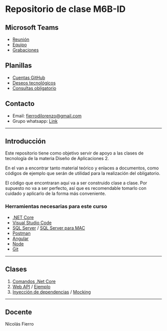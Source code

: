 # Repositorio de clase M6B-ID

## Microsoft Teams
* [Reunión](https://teams.microsoft.com/l/meetup-join/19%3a012049e43fd046388ec3c26c9c5a6400%40thread.tacv2/1598889964747?context=%7b%22Tid%22%3a%22d79720cd-d8c0-4d0c-a404-2dcd025f01e3%22%2c%22Oid%22%3a%22681ed686-71cb-4628-8fd1-849afaa28edd%22%7d)
* [Equipo](https://teams.microsoft.com/l/team/19%3a012049e43fd046388ec3c26c9c5a6400%40thread.tacv2/conversations?groupId=1318b056-18b5-43b7-b115-d4d182781987&tenantId=d79720cd-d8c0-4d0c-a404-2dcd025f01e3)
* [Grabaciones](https://teams.microsoft.com/l/channel/19%3ae26586f3e0704d4d959c6e8e7a9ba42f%40thread.tacv2/Grabaciones%2520de%2520clases?groupId=1318b056-18b5-43b7-b115-d4d182781987&tenantId=d79720cd-d8c0-4d0c-a404-2dcd025f01e3)

## Planillas

* [Cuentas GitHub](https://docs.google.com/spreadsheets/d/142cJ62Kj6QEh6ZJyL-uNJGrvPT3_LWe7YyZnKbchMSE/edit?usp=sharing)
* [Deseos tecnológicos](https://docs.google.com/spreadsheets/d/1eJptBpdqp94R6c5-3SCgYm9QHR-njsafiZ96n4viGwU/edit?usp=sharing)
* [Consultas obligatorio](https://docs.google.com/spreadsheets/d/1xSAL62s0_tVoRDL2qd7Yln_FCr4PFF20vAlQeSktXYE/edit?usp=sharing)


## Contacto 

* Email: [fierrodilorenzo@gmail.com](mailto:fierrodilorenzo@gmail.com)
* Grupo whatsapp: [Link](https://chat.whatsapp.com/Jonaa9HQMQB3pyyu2Vwjgq)

---

## Introducción 
Este repositorio tiene como objetivo servir de apoyo a las clases de tecnología de la materia Diseño de Aplicaciones 2.

En el van a encontrar tanto material teórico y enlaces a documentos, como códigos de ejemplo que serán de utilidad para la realización del obligatorio.

El código que encontraran aquí va a ser construido clase a clase. Por supuesto no va a ser perfecto, así que es recomendable tomarlo con cuidado y aplicarlo de la forma más conveniente.

### Herramientas necesarias para este curso
* [.NET Core](https://dotnet.microsoft.com/download)
* [Visual Studio Code](https://code.visualstudio.com/)
* [SQL Server](https://www.microsoft.com/es-es/sql-server/sql-server-downloads) / [SQL Server para MAC](https://docs.microsoft.com/en-us/sql/linux/quickstart-install-connect-docker?view=sql-server-ver15&pivots=cs1-bash) 
* [Postman](https://www.postman.com/)
* [Angular](https://angular.io/)
* [Node](https://nodejs.org/es/)
* [Git](https://git-scm.com/)

---
## Clases

1) [Comandos .Net Core](/Clases/ComandosNetCore.md)
2) [Web API](/Clases/APIsRESTWebApis.md) / [Ejemplo](/Codigos/EjemploWebAPI) 
3) [Inyección de dependencias](/Clases/InyeccionDeDependencias.md) / [Mocking](/Clases/Mocking.md)

---
## Docente
Nicolás Fierro

